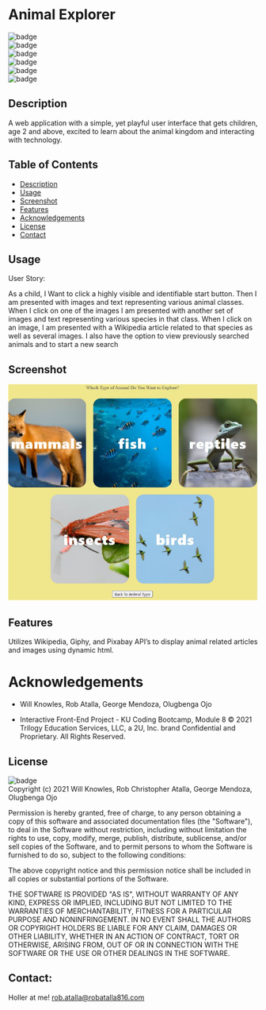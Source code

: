 # Animal Explorer

  ![badge](https://img.shields.io/github/languages/top/ratalla816/animal-app)
  <br> 
  ![badge](https://img.shields.io/github/languages/count/ratalla816/animal-app)
  <br>
  ![badge](https://img.shields.io/github/issues/ratalla816/animal-app)
  <br>
  ![badge](https://img.shields.io/github/issues-closed/ratalla816/animal-app)
  <br>
  ![badge](https://img.shields.io/github/last-commit/ratalla816/animal-app)
  <br>
  ![badge](https://img.shields.io/badge/license-MIT-important)
  
  ## Description
  
   A web application with a simple, yet playful user interface that gets children, age 2 and above, excited to learn about the animal kingdom and interacting with technology.

 
  ## Table of Contents
  - [Description](#description)
  - [Usage](#usage)
  - [Screenshot](#screenshot)
  - [Features](#features)
  - [Acknowledgements](#acknowledgements)
  - [License](#license)
  - [Contact](#contact)

  ## Usage
  User Story:

  As a child, I Want to click a highly visible and identifiable start button. 
  Then I am presented with images and text representing various animal classes.
  When I click on one of the images I am presented with another set of images and text representing various species in that class. 
  When I click on an image, I am presented with a Wikipedia article related to that species as well as several images. I also have the option to view previously searched animals and to start a new search 


  ## Screenshot
  ![application screenshot](./assets/images/animal-app-screenshot.JPG)

  ## Features
  Utilizes Wikipedia, Giphy, and Pixabay API’s to display animal related articles and images using dynamic html.
  
  # Acknowledgements

  * Will Knowles, Rob Atalla, George Mendoza, Olugbenga Ojo
 
  * Interactive Front-End Project - KU Coding Bootcamp, Module 8 
    © 2021 Trilogy Education Services, LLC, a 2U, Inc. 
    brand Confidential and Proprietary. All Rights Reserved.
          
  ## License
  ![badge](https://img.shields.io/badge/license-MIT-important)
  <br>
  Copyright (c) 2021 Will Knowles, Rob Christopher Atalla, George Mendoza, Olugbenga Ojo 

  Permission is hereby granted, free of charge, to any person obtaining a copy of this software and associated documentation files (the "Software"), to deal in the Software without restriction, including without limitation the rights to use, copy, modify, merge, publish, distribute, sublicense, and/or sell copies of the Software, and to permit persons to whom the Software is furnished to do so, subject to the following conditions:

  The above copyright notice and this permission notice shall be included in all copies or substantial portions of the Software.

  THE SOFTWARE IS PROVIDED "AS IS", WITHOUT WARRANTY OF ANY KIND, EXPRESS OR IMPLIED, INCLUDING BUT NOT LIMITED TO THE WARRANTIES OF MERCHANTABILITY, FITNESS FOR A PARTICULAR PURPOSE AND NONINFRINGEMENT. IN NO EVENT SHALL THE AUTHORS OR COPYRIGHT HOLDERS BE LIABLE FOR ANY CLAIM, DAMAGES OR OTHER LIABILITY, WHETHER IN AN ACTION OF CONTRACT, TORT OR OTHERWISE, ARISING FROM, OUT OF OR IN CONNECTION WITH THE SOFTWARE OR THE USE OR OTHER DEALINGS IN THE SOFTWARE.

  ## Contact:
  Holler at me! <a href="mailto:rob.atalla@robatalla816.com">rob.atalla@robatalla816.com</a>